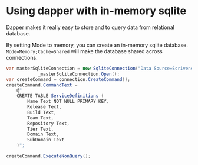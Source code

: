 # Using dapper with in-memory sqlite

[Dapper](https://github.com/StackExchange/Dapper) makes it really easy to store and to query data from relational database.

By setting Mode to memory, you can create an in-memory sqlite database. `Mode=Memory;Cache=Shared` will make the database shared across connections.

```csharp
var masterSqliteConnection = new SqliteConnection("Data Source=Scriveners;Mode=Memory;Cache=Shared");
            _masterSqliteConnection.Open();
var createCommand = connection.CreateCommand();
createCommand.CommandText =
    @"
    CREATE TABLE ServiceDefinitions (
        Name Text NOT NULL PRIMARY KEY,
        Release Text,
        Build Text,
        Team Text,
        Repository Text,
        Tier Text,
        Domain Text,
        SubDomain Text
    )";

createCommand.ExecuteNonQuery();
```



